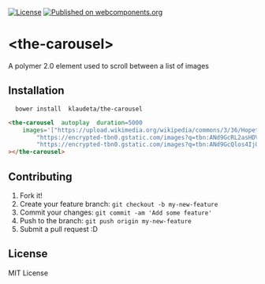[![License](http://img.shields.io/badge/license-MIT-green.svg?style=flat)](https://github.com/Klaudeta/the-carousel/blob/master/LICENSE)
[![Published on webcomponents.org](https://img.shields.io/badge/webcomponents.org-published-blue.svg)](https://www.webcomponents.org/element/Klaudeta/the-carousel)

# \<the-carousel\>

A polymer 2.0 element used to scroll between a list of images

## Installation

```
  bower install  klaudeta/the-carousel
```

<!---
```
<custom-element-demo>
  <template>
    <script src="../webcomponentsjs/webcomponents-lite.js"></script>
    <link rel="import" href="the-carousel.html">
    <custom-style>
          <style is="custom-style" >
            the-carousel{
              	width: 100%;
               height:374px;
            } 
          </style>
        </custom-style>
    <next-code-block></next-code-block>
  </template>
</custom-element-demo>
```
-->
```html
<the-carousel  autoplay  duration=5000
    images='["https://upload.wikimedia.org/wikipedia/commons/3/36/Hopetoun_falls.jpg", 
        "https://encrypted-tbn0.gstatic.com/images?q=tbn:ANd9GcRL2asHDVVFOqOOXGmzdZeOBZxUucMmDCgaWPVEJ1mMjghWF3ZY", 
        "https://encrypted-tbn0.gstatic.com/images?q=tbn:ANd9GcQlos4IjGrRquY7T5OL3YS2pu4ehW-lvM5T4RpUv14ghYaA1Gz-fA"]'
></the-carousel>
```

## Contributing

1. Fork it!
2. Create your feature branch: `git checkout -b my-new-feature`
3. Commit your changes: `git commit -am 'Add some feature'`
4. Push to the branch: `git push origin my-new-feature`
5. Submit a pull request :D

## License

MIT License